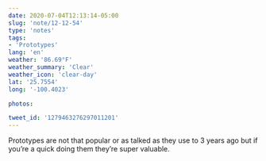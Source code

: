 ```yaml
---
date: 2020-07-04T12:13:14-05:00
slug: 'note/12-12-54'
type: 'notes'
tags:
- 'Prototypes'
lang: 'en'
weather: '86.69°F'
weather_summary: 'Clear'
weather_icon: 'clear-day'
lat: '25.7554'
long: '-100.4023'

photos:

tweet_id: '1279463276297011201'
---
```


Prototypes are not that popular or as talked as they use to 3 years ago but if you’re a quick doing them they’re super valuable. 
